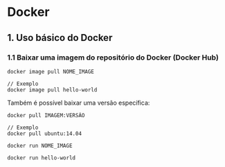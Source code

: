 # Docker

## 1. Uso básico do Docker

### 1.1 Baixar uma imagem do repositório do Docker (Docker Hub)

```
docker image pull NOME_IMAGE

// Exemplo
docker image pull hello-world
```

Também é possível baixar uma versão específica:

```
docker pull IMAGEM:VERSÃO

// Exemplo
docker pull ubuntu:14.04
```



```
docker run NOME_IMAGE

docker run hello-world
```
